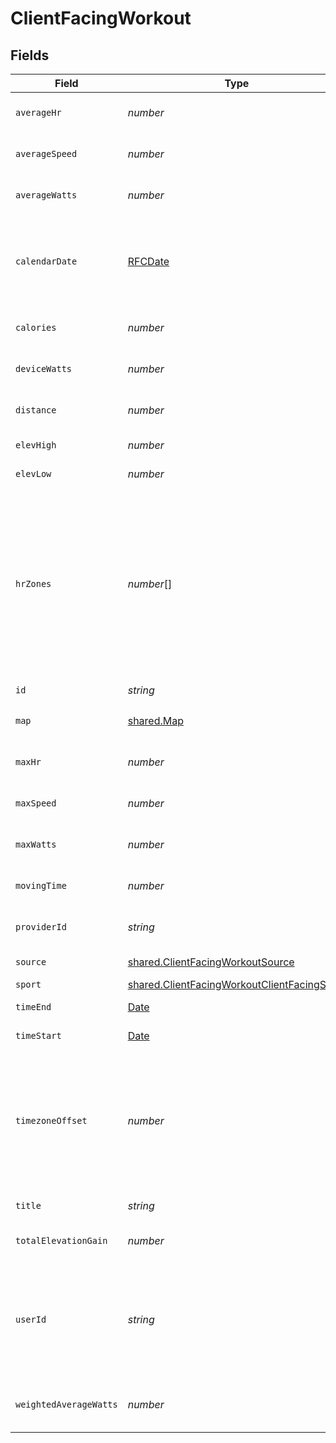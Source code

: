 # ClientFacingWorkout


## Fields

| Field                                                                                                                                                                                                                                                   | Type                                                                                                                                                                                                                                                    | Required                                                                                                                                                                                                                                                | Description                                                                                                                                                                                                                                             |
| ------------------------------------------------------------------------------------------------------------------------------------------------------------------------------------------------------------------------------------------------------- | ------------------------------------------------------------------------------------------------------------------------------------------------------------------------------------------------------------------------------------------------------- | ------------------------------------------------------------------------------------------------------------------------------------------------------------------------------------------------------------------------------------------------------- | ------------------------------------------------------------------------------------------------------------------------------------------------------------------------------------------------------------------------------------------------------- |
| `averageHr`                                                                                                                                                                                                                                             | *number*                                                                                                                                                                                                                                                | :heavy_minus_sign:                                                                                                                                                                                                                                      | Average heart rate during workout::bpm                                                                                                                                                                                                                  |
| `averageSpeed`                                                                                                                                                                                                                                          | *number*                                                                                                                                                                                                                                                | :heavy_minus_sign:                                                                                                                                                                                                                                      | Average speed during workout in m/s::meters/sec                                                                                                                                                                                                         |
| `averageWatts`                                                                                                                                                                                                                                          | *number*                                                                                                                                                                                                                                                | :heavy_minus_sign:                                                                                                                                                                                                                                      | Average watts burned during exercise::watts                                                                                                                                                                                                             |
| `calendarDate`                                                                                                                                                                                                                                          | [RFCDate](../../types/rfcdate.md)                                                                                                                                                                                                                       | :heavy_check_mark:                                                                                                                                                                                                                                      | Date of the workout summary in the YYYY-mm-dd format. This generally matches the workout start date.                                                                                                                                                    |
| `calories`                                                                                                                                                                                                                                              | *number*                                                                                                                                                                                                                                                | :heavy_minus_sign:                                                                                                                                                                                                                                      | Calories burned during the workout::kCal                                                                                                                                                                                                                |
| `deviceWatts`                                                                                                                                                                                                                                           | *number*                                                                                                                                                                                                                                                | :heavy_minus_sign:                                                                                                                                                                                                                                      | Watts burned during exercise::watts                                                                                                                                                                                                                     |
| `distance`                                                                                                                                                                                                                                              | *number*                                                                                                                                                                                                                                                | :heavy_minus_sign:                                                                                                                                                                                                                                      | Distance travelled during workout::meters                                                                                                                                                                                                               |
| `elevHigh`                                                                                                                                                                                                                                              | *number*                                                                                                                                                                                                                                                | :heavy_minus_sign:                                                                                                                                                                                                                                      | Highest point of elevation::meters                                                                                                                                                                                                                      |
| `elevLow`                                                                                                                                                                                                                                               | *number*                                                                                                                                                                                                                                                | :heavy_minus_sign:                                                                                                                                                                                                                                      | Lowest point of elevation::meters                                                                                                                                                                                                                       |
| `hrZones`                                                                                                                                                                                                                                               | *number*[]                                                                                                                                                                                                                                              | :heavy_minus_sign:                                                                                                                                                                                                                                      | Time in seconds spent in different heart rate zones <50%, 50-60%, 60-70%, 70-80%, 80-90%, 90%+. Due to rounding errors, it's possible that summing all values is different than the total time of the workout. Not available for all providers::seconds |
| `id`                                                                                                                                                                                                                                                    | *string*                                                                                                                                                                                                                                                | :heavy_check_mark:                                                                                                                                                                                                                                      | N/A                                                                                                                                                                                                                                                     |
| `map`                                                                                                                                                                                                                                                   | [shared.Map](../../../sdk/models/shared/map.md)                                                                                                                                                                                                         | :heavy_minus_sign:                                                                                                                                                                                                                                      | Map of workouts encoded as polyline                                                                                                                                                                                                                     |
| `maxHr`                                                                                                                                                                                                                                                 | *number*                                                                                                                                                                                                                                                | :heavy_minus_sign:                                                                                                                                                                                                                                      | Max heart rate during workout::bpm                                                                                                                                                                                                                      |
| `maxSpeed`                                                                                                                                                                                                                                              | *number*                                                                                                                                                                                                                                                | :heavy_minus_sign:                                                                                                                                                                                                                                      | Max speed during workout in m/s::meters/sec                                                                                                                                                                                                             |
| `maxWatts`                                                                                                                                                                                                                                              | *number*                                                                                                                                                                                                                                                | :heavy_minus_sign:                                                                                                                                                                                                                                      | Max watts burned during exercise::watts                                                                                                                                                                                                                 |
| `movingTime`                                                                                                                                                                                                                                            | *number*                                                                                                                                                                                                                                                | :heavy_minus_sign:                                                                                                                                                                                                                                      | Time spent active during the workout::seconds                                                                                                                                                                                                           |
| `providerId`                                                                                                                                                                                                                                            | *string*                                                                                                                                                                                                                                                | :heavy_check_mark:                                                                                                                                                                                                                                      | Provider ID given for that specific workout                                                                                                                                                                                                             |
| `source`                                                                                                                                                                                                                                                | [shared.ClientFacingWorkoutSource](../../../sdk/models/shared/clientfacingworkoutsource.md)                                                                                                                                                             | :heavy_check_mark:                                                                                                                                                                                                                                      | Source the data has come from.                                                                                                                                                                                                                          |
| `sport`                                                                                                                                                                                                                                                 | [shared.ClientFacingWorkoutClientFacingSport](../../../sdk/models/shared/clientfacingworkoutclientfacingsport.md)                                                                                                                                       | :heavy_minus_sign:                                                                                                                                                                                                                                      | Sport's name                                                                                                                                                                                                                                            |
| `timeEnd`                                                                                                                                                                                                                                               | [Date](https://developer.mozilla.org/en-US/docs/Web/JavaScript/Reference/Global_Objects/Date)                                                                                                                                                           | :heavy_check_mark:                                                                                                                                                                                                                                      | End time of the workout::time                                                                                                                                                                                                                           |
| `timeStart`                                                                                                                                                                                                                                             | [Date](https://developer.mozilla.org/en-US/docs/Web/JavaScript/Reference/Global_Objects/Date)                                                                                                                                                           | :heavy_check_mark:                                                                                                                                                                                                                                      | Start time of the workout::time                                                                                                                                                                                                                         |
| `timezoneOffset`                                                                                                                                                                                                                                        | *number*                                                                                                                                                                                                                                                | :heavy_minus_sign:                                                                                                                                                                                                                                      | Timezone offset from UTC as seconds. For example, EEST (Eastern European Summer Time, +3h) is 10800. PST (Pacific Standard Time, -8h) is -28800::seconds                                                                                                |
| `title`                                                                                                                                                                                                                                                 | *string*                                                                                                                                                                                                                                                | :heavy_minus_sign:                                                                                                                                                                                                                                      | Title given for the workout                                                                                                                                                                                                                             |
| `totalElevationGain`                                                                                                                                                                                                                                    | *number*                                                                                                                                                                                                                                                | :heavy_minus_sign:                                                                                                                                                                                                                                      | Elevation gain during the workout::meters                                                                                                                                                                                                               |
| `userId`                                                                                                                                                                                                                                                | *string*                                                                                                                                                                                                                                                | :heavy_check_mark:                                                                                                                                                                                                                                      | User id returned by vital create user request. This id should be stored in your database against the user and used for all interactions with the vital api.                                                                                             |
| `weightedAverageWatts`                                                                                                                                                                                                                                  | *number*                                                                                                                                                                                                                                                | :heavy_minus_sign:                                                                                                                                                                                                                                      | Weighted average watts burned during exercise::watts                                                                                                                                                                                                    |